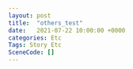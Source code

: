 ```yaml
---
layout: post
title:  "others_test"
date:   2021-07-22 10:00:00 +0000
categories: Etc
Tags: Story Etc
SceneCode: []
---
```

